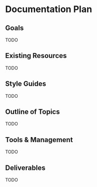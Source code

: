 # Documentation Plan

## Goals

TODO

## Existing Resources

TODO

## Style Guides

TODO

## Outline of Topics

TODO

## Tools & Management

TODO

## Deliverables

TODO
